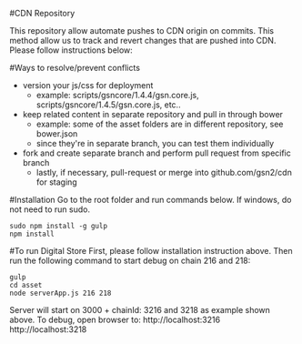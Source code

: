 #CDN Repository

This repository allow automate pushes to CDN origin on commits.  This method allow us to track and revert changes that are pushed into CDN.  Please follow instructions below:  

#Ways to resolve/prevent conflicts
- version your js/css for deployment
  - example: scripts/gsncore/1.4.4/gsn.core.js, scripts/gsncore/1.4.5/gsn.core.js, etc..
- keep related content in separate repository and pull in through bower
  - example: some of the asset folders are in different repository, see bower.json
  - since they're in separate branch, you can test them individually
- fork and create separate branch and perform pull request from specific branch
  - lastly, if necessary, pull-request or merge into github.com/gsn2/cdn for staging

#Installation
Go to the root folder and run commands below.  If windows, do not need to run sudo.
```
sudo npm install -g gulp
npm install
```

#To run Digital Store
First, please follow installation instruction above.  Then run the following command to start debug on chain 216 and 218:
```
gulp
cd asset
node serverApp.js 216 218
```

Server will start on 3000 + chainId: 3216 and 3218 as example shown above.  To debug, open browser to:
http://localhost:3216
http://localhost:3218
